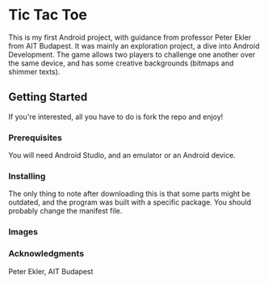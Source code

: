 # Tic Tac Toe

This is my first Android project, with guidance from professor Peter Ekler from AIT Budapest. It was mainly an exploration project, a dive into Android Development. The game allows two players to challenge one another over the same device, and has some creative backgrounds (bitmaps and shimmer texts). 

## Getting Started

If you're interested, all you have to do is fork the repo and enjoy!

### Prerequisites

You will need Android Studio, and an emulator or an Android device.

### Installing

The only thing to note after downloading this is that some parts might be outdated, and the program was built with a specific package. You should probably change the manifest file.

### Images



### Acknowledgments

Peter Ekler, AIT Budapest

